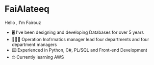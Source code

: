 # FaiAlateeq
Hello , I'm Fairouz 
- 🖥️ I've been designing and developing Databases for over 5 years
- 👩🏼‍💻 Operation Inofrmatics manager lead four departments and four department managers
- ⌨️ Experienced in Python, C#, PL/SQL and Front-end Development
- 🤓 Currently learning AWS
